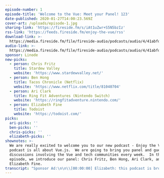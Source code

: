```yaml
---
episode-number: 1
episode-title: 'Welcome to the Vue: Meet your Panel! 123'
date-published: 2020-01-27T14:00:23.569Z
cover-art: /uploads/episode-1.jpg
sharing-link: 'https://fireside.fm/s/iAt1uZwr+S5N5bzIz'
rss-link: 'https://feeds.fireside.fm/enjoy-the-vue/rss'
download-link: >-
  https://media.fireside.fm/file/fireside-audio/podcasts/audio/4/41abfd1d-87a1-43d7-94d9-7fda3a5120e1/episodes/2/203541ee-ca89-450b-817e-217b4e2061fb/203541ee-ca89-450b-817e-217b4e2061fb.mp3
audio-link: >-
  https://media.fireside.fm/file/fireside-audio/podcasts/audio/4/41abfd1d-87a1-43d7-94d9-7fda3a5120e1/episodes/2/203541ee-ca89-450b-817e-217b4e2061fb/203541ee-ca89-450b-817e-217b4e2061fb.mp3
sponsor: Linode
new-picks:
  - person: Chris Fritz
    title: Stardew Valley
    website: 'https://www.stardewvalley.net/'
  - person: Ben Hong
    title: Tacos Chronicle (Netflix)
    website: 'https://www.netflix.com/title/81040704'
  - person: Ari Clark
    title: Ring Fit Adventures (Nintendo Switch)
    website: 'https://ringfitadventure.nintendo.com/'
  - person: Elizabeth Fine
    title: Todoist
    website: 'https://todoist.com/'
picks:
  ari-picks: ''
  ben-picks: ''
  chris-picks: ''
  elizabeth-picks: ''
shownotes: >-
  We are really excited to welcome you to our new podcast - Enjoy the Vue! This
  podcast is all about Vue.js.  We are going to bring you panel and guest
  discussions involving the Vue and tech communities every week.  In this
  episode, we introduce our panel: Chris Fritz, Ben Hong, Ari Clark, and
  Elizabeth Fine.
transcript: "Sponsor Ad:\n\n\\[00:00:00] Elizabeth: this podcast is brought to you by our friends at Linode. Whether you're working on a personal project or managing your enterprise's infrastructure, Linode has the pricing, support, and scale you need to take your project to the next level. Get started on Linode today by going to linode.com/vue.\n\n*Intro music*\n\n\\[00:00:30] Chris: Hey, everybody welcome to enjoy the view. My name is Chris Fritz. And today and our panel we have Elizabeth Fine. \n\nElizabeth: Hey, everyone. \n\nChris: Ari Clark.\n\nAri: 'Sup benches!\n\nChris: and Ben Hong. \n\nBen: Hello hello!\n\nChris: Great. So this is episode numero Uno, as they say in the biz, and also like in Spanish speaking countries, but with a better accent. And this is a new podcast. We were previously hosts on Views on Vue, and we're starting a new podcast. You know, if you are a listener of Views on Vue and are joining us here, Glad to have you back. You know, we've had a little bit of a hiatus as we've been trying to get this new podcast up and running, and we're really excited to bring you this new podcast with panel discussions, guest interviews, and much more to keep you up to date on what's happening in the Vue and tech communities. So in this first episode, what we wanted to do is is not cover too much like tech stuff, but just introduce the panel and the show and give people sort of, ah, a little bit of idea of what we're doing here. So let's first go around. And you know once again, we could just like repeat our names, give a little bit of background, like on our development or, like, what are, you know, are sort of weird perspective on the world that we bring to development, how we got introduced to Vue and how we've used Vue, like, in our in our day to day. How does that sound? Yeah, I say...\n\n\\[00:02:10] Ben: Let's let's knock them off one by one.\n\n\\[00:02:12] Chris: Beautiful. So, Benjamin, would you like to start?\n\n\\[00:02:16] Ben: All right, let's start with the first one. As far as my dev background, I actually have a masters in industrial organizational psychology. And so my beginning of development was back in the AOL days where I basically did stuff with a HTML CSS, on like Xanga, MySpace, but I thought that javascript, you needed to know Java to learn Javascript, and frankly, there was no one in my family to tell me otherwise. And so I failed pretty miserably and for many years had that misconception. And so it was until after grad school that I basically thought I wanted to get into user experience and then sort of with psychology, user experienc,e and remembering sort of the love of coding back when I was a kid, sort of put them all together, and that's how I got into the dev track. Ari, passing the ball to you. \n\nChris: Awesome.\n\n\\[00:02:59] Ari: Rude. Okay, fine. Ah, yes. So, I'm Ari Clark. My background is Iâ€™m a college dropout. Then I did nothing for several years in my twenties. Okay, basically all of my twenties. And then when I was, just after I turned 30 I started at a coding boot camp, and that changed my life. And then after the boot camp, I got a job at a company called Liqid, and I have been there ever since. So that's, like, two and 1/2 years now.\n\n\\[00:03:28] Chris: Yeah, and at Liqid you basically like build supercomputers with your mind. I understand.\n\n\\[00:03:32] Ari: Yeah, but I mean, I couldn't do it without Vue. So I do it with my mind and Vue.\n\n\\[00:03:38] Chris: Yeah, yeah. I mean, you, like, put out a little like keystrokes through your mind powers that, like, we all have telekinesis over like, certain body parts. \n\n\\[00:03:51] Ari: Yeah, And then Vue, like, communicates with the API, which communicates with the... Anyway, You get the idea. Yeah, mind powers. All right, Elizabeth.\n\n\\[00:04:00] Elizabeth: Thanks, Ari. So, yeah, I have, ah, relatively unrelated background to the stuff that I do now. So I studied drawing and painting in college. I have a masters in philosophy. And after college, I also kind of just did random stuff for a while. A couple of years, I was a copywriter/marketing person, sort of. And then I ended up moving to Australia and had a couple of extra months of, like, not having anything to do. So I had been studying JavaScript and CSS and stuff for quite a few months before then. And so when I get went, Australia put it into high gear, and I just learned, like, I don't know, basic website technology from mainly free code camp, I would say, was my main resource. And then I put together a little portfolio for myself and got a job at a digital agency where I started by knowing nothing and learned a whole lot was there just working a variety of different projects, mainly building websites with, like, jQuery and stuff. Then, towards the end, we started getting into using Vue. And then I moved back to United States. And now I use Vue all the time, day to day, just building websites. So that brings me to now. So, yeah, I'm just a every day Vue developer with interest more on the design side of things. And I really like creative frontend development.\n\n\\[00:05:28] Ari: Wow, I just learned a lot about you that I did not previously know. I had no idea you had a masters in philosophy. That's awesome!\n\n\\[00:05:34] Chris: Yes. I've always wanted to ask. To be or not to be. What is the answer to that one?\n\n\\[00:05:44] Elizabeth: Donâ€™t be.\n\n\\[00:05:46] Chris: Yeah, I guess we'll all be mostly not being, right? Yeah, yeah, yeah, I, for most of the time of history I have not been. And someday I will also not be, and then that will continue indefinitely.\n\n\\[00:06:03] Ari: Well, tell us more about that, Chris. It's your turn.\n\n\\[00:06:06] Chris: Okay, So I'm gonna tell you about the brief period in history where I have been. So I was born on a cold, stormy night and fast forward a little bit. I'm basically ah, like a theater nerd who, like, went into education. And I used to teach, like, human languages like like German, mostly German, like some Spanish and stuff like that, too. And then I started getting into web development to help me build the tools that, like I wanted as an educator that didn't exist yet. And then I found that, like, â€œHey, this, like web development stuff is pretty cool, too.â€\x9D And I started teaching more Web development. And so, I don't know if a lot of people know this, like itâ€™s, but like, teachers don't make a lot of money. So I would start doing, like, tech contracting work to fund a lot of my education work. And I'm still doing that today. And yeah, now, like Iâ€™m on the Vue team and helping work on that Vue and building cool stuff with Vue and like working with, ah, a lot of companies around the world. To help them build cool stuff with Vue too. And soon with Vue 3 *ba-dum-tss*.\n\n\\[00:07:20] Ari: Wow... Also, you felt like the most important thing that people will be familiar with your work. How did you get started on the Vue team like, what was your primary responsibility when you first started?\n\n\\[00:07:35] Chris: Well, actually, when I first started, it was just like complaining about documentation and things that I was experiencing that like, I wanted to fix, then trying to fix those things. Yeah, So I basically I write a lot of documentation for Vue and we have, like, a great team now, like with Sarah Drasner, Natalia Tepluhina, Phan An, doing like tremendous, tremendous work, like building great documentation. We have hundreds and hundreds of contributors. Natalia told me that, like recently, that she checked, and out of all the Vue repositories we have the most contributors, like unique contributors on Vue, or on like Vuejs.org, the doc site, which is really, really cool.\n\n\\[00:08:23] Ari: That's cool. I didn't know that.\n\n\\[00:08:24] Chris: So thank all of you in the community who have who have helped make the docs really great.\n\n\\[00:08:30] Ari: Thank all of Vue. Sorry, the pun had to be there.\n\n\\[00:08:38] Chris: That's that's good. This is, so something, this is actually a good segue, because our vision for the show, that's what we're gonna go into next. And one of our visions for the show is certainly lots of puns. I mean the title of the show is a pun: Enjoy the Vue. They're just gonna keep going from here. If you don't like puns, stop listening now, probably, because they're gonna keep coming.\n\n\\[00:09:01] Ari: But also, I would say another part of our vision for the show is that we would love it to be for the community, also by the community. So we will, at some point have a place where you can go to suggest topics and stuff. Yeah, I'm gonna let someone else take over because I'm just gonna go off the rails.\n\n\\[00:09:20] Chris: Yeah, So if people do you want to do that, like the place to do tt will be at enjoythevue.io. Right, Ben? Elizabeth?\n\n\\[00:09:29] Ben: That's right.\n\n\\[00:09:30] Elizabeth: That is correct.\n\n\\[00:09:31] Chris: Cool. As you can see, Ben and Elizabeth have been doing the majority of the work on that. \n\n\\[00:09:40] Ben: You find any bugs you can file issues on GitHub.\n\n\\[00:09:42] Elizabeth: or just keep it to yourself\n\n\\[00:09:46] Chris: Keep it to yourself? What? Why would you do that? Help us make it better.\n\n\\[00:09:51] Ben: Issue PRs. We love PRs.\n\n\\[00:09:53] Chris: Well, I mean, since you're in charge of the website, you can delegate to Ari and I as well. We can be your peons.\n\n\\[00:10:01] Elizabeth: I don't want to know about any bugs.\n\n\\[00:10:04] Chris: Okay, well, I would like to know about the bugs.\n\n\\[00:10:06] Elizabeth: I'm just kidding. I need to know about the bugs.\n\n\\[00:10:10] Chris: Yeah, Elizabeth's been having a hard week, I think. So, let's talk about the kinds of episodes we want to do for the show. And, Ari, you've been talking a lot about this. Would you like to go into some detail?\n\n\\[00:10:27] Ari: Ah, way to call me out. Okay, Yes. I think that it would be wonderful if we had lots of panel discussions which, if you're familiar with our previous podcast, those were sprinkled in there, usually when people canceled on us, but would like to do it more intentionally this time. And also continue to do guest interviews because we love people out in the community and we love learning about what they're doing. Also, just like common issues that we all face as Vue developers or really, just developers in general. We'd love to explore more libraries in the ecosystem. I dunno about y'all, but I don't really don't reach for libraries. I like to reinvent the wheel. And I should probably stop doing that because it wastes a lot of time.\n\n\\[00:11:11] Chris: Word. But yeah, I can waste a lot of time also doing research. So, like, you know, like, uh, it is really useful.\n\n\\[00:11:19] Ari: Someone else can take over.\n\n\\[00:11:22] Chris: Yeah, Ben, go ahead. Yeah. What else do you want to do on the show? Like, what can people expect?\n\n\\[00:11:29] Ben: Yeah, Ari covered a lot of things we've been talking about. We also want to cover things that are near and dear to sort of our lives as developers. So not necessarily Vue specific. But if you listened to the last show, we did things like, you know, mental health days, sort of talking about things that developers encounter, you know, on the day to day And how getting over those hurdles, whether it's imposter syndrome and those sort of things, you can expect to hear some episodes about those kinds of things as well.\n\n\\[00:11:52] Ari: And like we said, if you guys have specific ideas, please let us know because we want this to be for you guys. Not just what we want to do all the time. I mean, sometimes we're gonna be, like, â€œscrew you. Do what I want.â€\x9D Just kidding. Okay, we might do that sometimes. But for the most part, we want it to be about you all.\n\n\\[00:12:11] Chris: Yeah, for sure. If if people are saying, like, you know, sending in a lot of messages saying, you know, we'd love to hear you talk more about your pets, just, like, follow us on Twitter. But really, like, if if there are things and you would like to hear, like from a certain kind of guest, for example, you know, send those things in, too. We'd love to hear your feedback.\n\n\\[00:12:34] Ari: So if you want to tell us what you don't like, do that too, our feelings won't be hurt.\n\n\\[00:12:40] Chris: Yeah, but don't tell Elizabeth.\n\n\\[00:12:43] Elizabeth: Just tweet it at Ari.\n\n\\[00:12:43] Chris: @AriClark\n\n\\[00:12:47] Ari: Actually, it's @GloomyLumi.\n\n\\[00:12:49] Chris: you're right. Yeah, you're right. That's, L U M I, right?\n\n\\[00:12:55] Ari: Yes, it is. \n\n\\[00:12:58] Elizabeth: Yeah. What is that a reference to?\n\n\\[00:13:00] Ari: Itâ€™s actually reference to my gamer tag back when I was a gamer. Yeah, but also a reference to the types of stories I tell.\n\n\\[00:13:10] Chris: Yeah. Used to be like a pro gamer, werenâ€™t you?\n\n\\[00:13:13] Ari: Yeah, I was, uh, what is that? US top 100 ranked reading team in\n\n\\[00:13:19] Chris: no big deal. \n\n\\[00:13:20] Ari: World of Warcraft. Yeah.\n\n\\[00:13:22] Elizabeth: Are you serious? \n\n\\[00:13:23] Ari: Yeah, dead serious. Yeah.\n\n\\[00:13:24] Elizabeth: Youâ€™re kidding me. Thatâ€™s amazing!\n\n\\[00:13:26] Ari: I think last kill I actually got was, uh, U.S. 89th. And then they told me I wasn't good enough to play with them anymore. So talk about imposter syndrome come true. \n\n\\[00:13:36] Elizabeth: Wow. \n\n\\[00:13:37] Ari: And that was what I stopped playing. But I don't know that I'd be a coder today if that hadn't happened. So it all worked out.\n\n\\[00:13:45] Chris: Yeah. I think it's okay to not be able to keep up with people who are spending, like, 20 hours a day playing World of Warcraft.\n\n\\[00:13:51] Ari: Yeah, like I also,\n\n\\[00:13:53] Chris: it's okay to have more balance priorities\n\n\\[00:13:55] Ari: Yeah, like that was really what it came down to was like I just didnâ€™t--I wasn't spending the time required anymore.\n\n\\[00:14:02] Chris: Like you were getting--you were getting healthier. And\n\n\\[00:14:05] Ari: Yeah, exactly I was having I was having a real life. Thatâ€™s not to discount any of the people I played with cause a lot of them were just amazing people who somehow got everything done: had a life, raided, researched, but I am not the person who could do that. But actually so fun fact: You can still find some clips on twitch, twitch.tv/gloomylumi. So if you want to see how I used to play, there they are. But anyway yeah, totally off topic. Sorry.\n\n\\[00:14:32] Chris: No, that's great. Well, it's funny how, like a lot of us are learning new things about each other today.\n\n\\[00:14:36] Ari: I know! I actually really like this.\n\n\\[00:14:38] Chris: Even though we've known each other for quite some time.\n\n\\[00:14:40] Ari: I know, but like we usually you're talking like more vue-centric things and not so much about ourselves.\n\n\\[00:14:46] Chris: Yeah, so this is gonna be a pretty short episode. That's that's basically the idea we have for the show. And the way we want to wrap this up is with picks, you know like usual, the picks, for people who aren't familiar with it are just like things that we've been interested in that may or may not have anything to do with development or Vue that are just, like, pretty cool, maybe you should check out. And before we do that, I'd like to go around and just tell people where they can find more information about the show and also more information about us. So, Ben, actually, Elizabeth, Iâ€™m gonna do Elizabeth, Where can people find out, like, more information about the show? Do we have, like, a Twitter account or something? Are we on Insta? Are we on Tic Toc?\n\n\\[00:15:30] Elizabeth: Uh, wait, uh, we're not on tic toc yet. But youâ€™d be the best person to start that for us.\n\n\\[00:15:40] Chris: Me? No, no, no, no, no. I just learned literally yesterday at a party that tic toc is not a to do app. I was confusing it with tick tick. Wow. It's like these kids are really into this to do app, like I've heard good things. So I just seemed seemed weird to me. And then I once I learned that information, I had to, like, go back in my memory to see how many times I had possibly embarrassed myself.\n\n\\[00:16:10] Elizabeth: Itâ€™s okay. I don't think anyone really knows what Tic Tac is in. I\n\n\\[00:16:16] Chris: Isnâ€™t it like Vine?\n\n\\[00:16:18] Ben: I might know more about that than I should.\n\n\\[00:16:21] Elizabeth: I barely knew about it until, like, last week, and I feel like it makes everybody feel really, really old. I thought it was just Vine. I don't understand the difference.\n\n\\[00:16:30] Ben: Itâ€™s basically Vine. It's Vine. \n\n\\[00:16:33] Chris: Well Vine shut down. Yeah.\n\n\\[00:16:35] Ben: Viral short videos, basically. And then basically, because busy all these kids have smartphones now, they've learned some really innovative ways to play with trick photography.\n\n\\[00:16:42] Chris: All these kids have smart phones now. Oh, my gosh, Ben. You could not sound more like an old man. All these young in's like you think you are running around with their smartphones and that gadgets and that fidget spinners and their pogs.\n\n\\[00:17:04] Ari: Okay, harkening back to my youth. \n\n\\[00:17:12] Chris: And the Pokemons!\n\n\\[00:17:14] Ari: Iâ€™m too old for that, thank you.\n\n\\[00:17:18] Ben: That's still cool, alright.\n\n\\[00:17:16] Ari: Yeah, Ben.\n\n\\[00:17:21] Elizabeth: So our tic toc account is forthcoming. As soon as Chris learns the dances. Our Twitter account is--\n\n\\[00:17:37] Chris: Okay. I need so much more research. Our Twitter account is--we were trying to do this for, like, five minutes. Go ahead.\n\n\\[00:17:44] Elizabeth: It's @enjoythevuecast. Vue spelled V U E, obviously.\n\n\\[00:17:51] Ari: It would have been bad if we spelled it the other way.\n\n\\[00:17:52] Chris: Maybe we should have that one too and redirect. Is that possible on Twitter?\n\n\\[00:18:01] Ari: I donâ€™t think so. That would be awesome if it was.\n\n\\[00:18:04] Ben: You have to just like, camp it and then give a link. \n\n\\[00:18:07] Chris: Yeah, let's camp it. Don't follow us on that one. \n\n\\[00:18:10] Ari: Yeah, 'cause we don't have that one yet. \n\n\\[00:18:07] Chris: Yeah, well, we will, probably by the time this comes out\n\n\\[00:18:18] Elizabeth: and our Insta is @Enjoytheviewpodcast.\n\n\\[00:18:23] Chris: Wait @enjoythevuecast on Twitter and @Enjoytheviewpodcast on Insta? Ben, you literally only had 20 jobs.\n\n\\[00:18:39] Ari: Itâ€™s true. I guess we should go easy on him.\n\n\\[00:18:41] Ben: Itâ€™s not my fault. Twitter had a character limit on the user name, apparently. That's why we got stuck with that.\n\n\\[00:18:46] Ari: I guess we're gonna have to maybe also get @enjoythevuecast on Insta. \n\n\\[00:18:51] Chris: Yeah, let's get @enjoythevuecast on Insta and let's keep it consistent. Yeah, but don't follow us on podcast. Yeah. @enjoythevuecast everywhere.\n\n\\[00:19:02] Ben: All right. Except for our website, which is enjoythevue.io. Branding is fun.\n\n\\[00:19:09] Chris: And then where can people find us individually? Just on Twitter. We don't need to go into Insta or the Tic Tocs.\n\n\\[00:19:16] Ari: I think we already went over mine, in depth.\n\n\\[00:19:18] Elizabeth: Oh, yes, Gloomy Lumi. And mine is @Elizabethfine4, like number four.\n\n\\[00:19:25] Ben: And mine is @bencodezen.\n\n\\[00:19:26] Ari: Everywhere.\n\n\\[00:19:27] Chris: But I want people to know like ElizabethFine2 is also a great follow. She's so funny. Yeah, it's It's great,\n\n\\[00:19:39] Elizabeth: actually, ElizabethFine2 is suspended. I just checked. I donâ€™t what she did, but it was bad.\n\n\\[00:19:52] Ari: Wow, Chris. You were really going out on the limb there, because what if she was, like, a racist or something?\n\n\\[00:19:56] Chris: You're right. I shouldn't have. \n\n\\[00:19:59] Ari: Which, I mean, it sounds like she might have been.\n\n\\[00:20:02] Chris: Yeah, maybe. Okay, well, ElizabethFine4 is the only one I can vouch for. Follow other Elizabeth Fines at your own risk.\n\n\\[00:20:12] Ari: ElizabethFine4 is the best Elizabeth Fine. So.\n\n\\[00:20:16] Chris: and Benjamin Hong, where can people find you?\n\n\\[00:20:20] Ari: BenCodeZen everywhere.\n\n\\[00:20:21] Ben: Yes, BenCodeZen everywhere.\n\n\\[00:20:23] Ari: So it's just you now, Chris.\n\n\\[00:20:24] Chris: Ends in dot io at BenCodeZen. So I'm Chris. I'm Chris V. Fritz. On GitHub and Twitter, everywhere.\n\n\\[00:20:34] Ben: And the V is for Vue. That's your middle name, right?\n\n\\[00:20:37] Chris: No. My middle name is not Vue. My parents were not looking that far ahead.\n\n\\[00:20:44] Ari: Wouldâ€™ve been amazing if they had.\n\n\\[00:20:46] Chris: no, we will. We will reveal my middle name on our final episode. So stay tuned if you care. Spoiler alert: it'll be totally underwhelming. And you can You can send your guesses to @gloomylumi. And the people who guess it correctly will not win a prize.\n\n\\[00:21:11] Ben: Well, speaking of prizes, should we start doing picks?\n\n\\[00:21:13] Chris: Let's do picks. I don't know what the speaking of prizes thing is, that was an attemp at a segue, I guess. \n\n\\[00:21:20] Ari: Wow. Rude. \n\n\\[00:21:24] Chris:  Well, none of our picks are prizes. Sorry about that. prizes. \n\n\\[00:21:28] Ari: Uh, they could be. We are giving them gifts of knowledge.\n\n\\[00:21:32] Chris: Okay, So, Ben, would you like to start with your pick?\n\n\\[00:21:38] Ben: Yeah, so I got one pick for this week. And so I started watching this Netflix documentary called Taco Chronicles, which basically is shot in Mexico. And it takes, like, different types of tacos, like the Al Pastora, the carne Asada, and goes into, like the history behind each one and the culinary like behind it. How its cultural influence--and yes, super great while you're eating food, I like to watch it. So it's all done in Spanish. If anyone's learning Spanish, you can practice your Spanish while listening to it.\n\n\\[00:22:07] Ari: So you say if you're hungry, maybe not a good show to watch.\n\n\\[00:22:10] Ben: Yes.\n\n\\[00:22:11] Chris: It sounds like a show that you should be eating food during or else you could be eating food soon after.\n\n\\[00:22:19] Ben: Was that not clear about that? Yes. I eat my food while I watched the Taco Chronicles. And I wish my food was tacos.\n\n\\[00:22:26] Ari: Why don't you just eat tacos while watching it?\n\n\\[00:22:29] Chris: That's that's an achievable dream, Ben.\n\n\\[00:22:34] Ben: I donâ€™t know. I need to find a good taqueria nearby. I just moved here.\n\n\\[00:22:37] Chris: Okay. Uh, Elizabeth, you want to go next?\n\n\\[00:22:40] Elizabeth: Sure. So my pick is an app called Todoist. And someone recommended it to me recently, and they were like, â€œThis is the most amazing app ever. I'm getting so much done. I've completed so many tasks.â€\x9D So I give it a try, and I really like it so far. I mean, it's really nice UI lets you categorize your tasks into different groups and categorize them by different days. So I feel like it's helping my productivity. \n\n\\[00:23:02] Chris: Thatâ€™s what I use, too.\n\n\\[00:23:04] Ben: I thought you used Tick Tick.\n\n\\[00:23:05] Elizabeth: You use it too?\n\n\\[00:23:02] Chris: Mhmm.\n\n\\[00:23:07] Elizabeth: not Tick Tick, Todoist.\n\n\\[00:23:09] Chris: No, I don't use tick tick. \n\n\\[00:23:11] Elizabeth: Not TicToc?\n\n\\[00:23:13] Chris: I like to manage my todos on TicToc. I just send myself seven second videos. Okay, Ari, would you like to go next?\n\n\\[00:23:24] Ari: Sure. Okay, so I'm gonna preface this with I hate exercising with a passion. Like I just itâ€™s just not my jam. But I recently figured out the one thing that will make me exercise: And that's if you gamify it. So Nintendo Switch has Ring Fit Adventure. And I have actually been consistently working out 5 to 6 days a week for, like, 45 minutes a day. This has literally never happened in my life. And I look forward to it every day. Like, I don't even know who I am anymore. But yeah, if you're like me and you're like, you find exercise kind of boring in general. I just donâ€™t like doing it. Iâ€™m just like, â€œOh my god, I want to be doing something else.â€\x9D I highly recommend Ring Fit Adventure. Also, it's really like it's actually a really good workout. I've been extremely sore, so yeah, that is my pick.\n\n\\[00:24:14] Chris: Gosh, this has been making a lot more sense now. Like for people who can't see the video. I mean, because this is an audio medium. People, Ari has actually been lifting, I think like 300 pounds over her head the entire podcast, not even breaking a sweat. And it seemed like a weird flex to me, but yeah,\n\n\\[00:24:36] Ben: Yeah, weird flex, but okay.\n\n\\[00:24:37] Ari: I guess that brings us to Chris. What's your pick?\n\n\\[00:24:41] Chris: My pick is Stardew Valley--which I've talked about on the previous show, Views on Vue, before--is a game that I am no longer allowed to play because I have problems with self control with Stardew Valley. But they recently came out with an update, update 1.4, and it seems like it seems like it's really cool it. It's called the Everything update, and it basically touches everything about the game and, like, refines it, adds more content, tons and tons of content. Like the release notes, I actually couldn't finish because it was too much. Like there's so many things in there and it just looks awesome. And I regret that I will never be able to play it. But if you play it and you have more self control than me, I would love to hear what you think and you can, for that one, You can at me @GloomyLumi, or @ChrisVFritz.\n\n\\[00:25:40] Ari: Wow, so I'm glad that you called that out because I also have no self control. However, I still let myself play it. So thanks for ruining my life, Chris.\n\n\\[00:25:50] Chris: We are obligated to tell you we're not responsible for any time that you spend playing video games instead of engaging in social activities or doing your work. We're not responsible for you getting fired for no0t doing your work.\n\n\\[00:26:04] Ari: Especially since we have a tendency to pick a lot of games.\n\n\\[00:26:05] Ben: We do.\n\n\\[00:26:06] Chris: And also people like exercising, like Ari's pick, Yeah, I've said this before, but Beat Saber is a great VR game where you can just, like, take light sabers and hit blocks like a jedi. I like to think that's how jedi stay fit. It's like DDR for jedis.\n\n\\[00:26:26] Ben: when I had the honor of watching Chris play. Actually, recently, he does it with a lot of flair. Maybe we'll make a tic toc video out of that, when youâ€™re playing Best Saber.\n\n\\[00:26:33] Chris: Sure, Uh, eventually, I think we've talked about, like, starting starting a Patreon and we can have one of the stretch goals, a tic toc of me playing Beat saber. And then once we reach that goal, people will immediately withdraw all that money just to ensure that we never like, they never ever have to see that again. Okay, so that's it for today. Thank you, everyone for enjoying us on her new show. Enjoy the Vue. And until next time, \n\n\\[00:27:00] Ari: Enjoy the Vue! \n\n*Outro Music*\n\nSponsor Ad:\n\n\\[00:27:10] Ben: This podcast is brought to you by our friends at Linode. With 11 data centers worldwide, including the newest data center in Sydney, Australia, enterprise grade hardware, S3 compatible storage option and their next generation network, Linode delivers the performance you expect at a price that you donâ€™t. Get started on Linode today by going to linode.com/vue."
---
```


